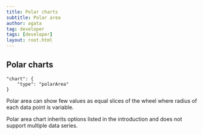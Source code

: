 ```yaml
---
title: Polar charts
subtitle: Polar area
author: agata
tag: developer
tags: [developer]
layout: root.html
---
```



## Polar charts

```text
"chart": {
	"type": "polarArea"
}
```

Polar area can show few values as equal slices of the wheel where radius of each data point is variable. 

Polar area chart inherits options listed in the introduction and does not support multiple data series.